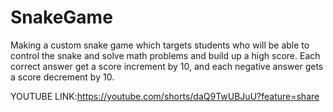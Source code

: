 # SnakeGame

Making a custom snake game which targets students who will be able to control the snake and solve math problems and build up a high score. Each correct answer get a score increment by 10, and each negative answer gets a score decrement by 10.

YOUTUBE LINK:https://youtube.com/shorts/daQ9TwUBJuU?feature=share
